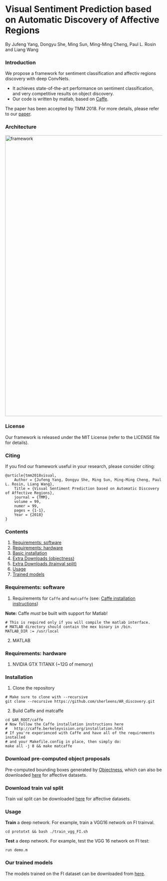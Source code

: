 # Visual Sentiment Prediction based on Automatic Discovery of Affective Regions

By Jufeng Yang, Dongyu She, Ming Sun, Ming-Ming Cheng, Paul L. Rosin and Liang Wang

### Introduction

We propose a framework for sentiment classification and affectiv regions discovery with deep ConvNets. 


- It achieves state-of-the-art performance on sentiment classification, and very competitive results on object discovery.
- Our code is written by matlab, based on [Caffe](http://caffe.berkeleyvision.org/).

The paper has been accepted by TMM 2018. For more details, please refer to our [paper](http://cv.nankai.edu.cn/papers/2018tmmvisual.pdf).

### Architecture

<p align="left">
<img src="images/framework.jpg" alt="framework" width="900px">
</p>

### License

Our framework is released under the MIT License (refer to the LICENSE file for details).

### Citing

If you find our framework useful in your research, please consider citing:

    @article{tmm2018visual,
    	Author = {Jufeng Yang, Dongyu She, Ming Sun, Ming-Ming Cheng, Paul L. Rosin, Liang Wang},
    	Title = {Visual Sentiment Prediction based on Automatic Discovery of Affective Regions},
    	journal = {TMM},
    	volume = 99,
    	numer = 99,
    	pages = {1-1},
    	Year = {2018}
    }

### Contents

1. [Requirements: software](#requirements-software)
2. [Requirements: hardware](#requirements-hardware)
3. [Basic installation](#installation)
4. [Extra Downloads (objectness)](#download-pre-computed-object-proposals)
5. [Extra Downloads (trainval split)](#download-train-val-split)
7. [Usage](#usage)
8. [Trained models](#our-trained-models)

### Requirements: software

1. Requirements for `Caffe` and `matcaffe` (see: [Caffe installation instructions](http://caffe.berkeleyvision.org/installation.html))

  **Note:** Caffe *must* be built with support for Matlab!

  ```make
  # This is required only if you will compile the matlab interface.
  # MATLAB directory should contain the mex binary in /bin.
  MATLAB_DIR := /usr/local
  ```
2. MATLAB

### Requirements: hardware

1. NVIDIA GTX TITANX (~12G of memory)

### Installation

1. Clone the repository
  ```Shell
  # Make sure to clone with --recursive
  git clone --recursive https://github.com/sherleens/AR_discovery.git
  ```
2. Build Caffe and matcaffe
  ```Shell
  cd $AR_ROOT/caffe
  # Now follow the Caffe installation instructions here
  #   http://caffe.berkeleyvision.org/installation.html
  # If you're experienced with Caffe and have all of the requirements installed
  # and your Makefile.config in place, then simply do:
  make all -j 8 && make matcaffe
  ```

### Download pre-computed object proposals

Pre-computed bounding boxes generated by [Objectness](http://groups.inf.ed.ac.uk/calvin/objectness/), which can also be downloaded [here](https://pan.baidu.com/s/15s6H7Ur56eWIbBfhaoYcyw) for affective datasets.

### Download train val split

Train val split can be downloaded [here](https://pan.baidu.com/s/1x4rEX_dOshMRGyiDSKyj5w) for affective datasets.

### Usage

**Train** a deep network. For example, train a VGG16 network on FI trainval.

```Shell
cd prototxt && bash ./train_vgg_FI.sh
```

**Test** a deep network. For example, test the VGG 16 network on FI test:

```
run demo.m
```

### Our trained models

The models trained on the FI dataset can be downloaded from [here](https://pan.baidu.com/s/1qTh9kpmAag9n4cMFkEP7UQ).
